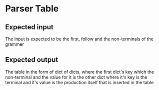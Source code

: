# Parser Table
## Expected input
The input is expected to be the first, follow and the non-terminals of the grammer
## Expected output
The table in the form of dict of dicts, where the first dict's key which the non-terminal and the value for it is the other dict where it's key is the terminal and it's value is the production itself that is inserted in the table
